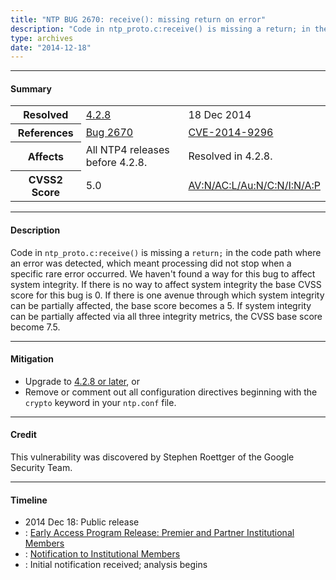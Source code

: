 ```yaml
---
title: "NTP BUG 2670: receive(): missing return on error"
description: "Code in ntp_proto.c:receive() is missing a return; in the code path where an error was detected, which meant processing did not stop when a specific rare error occurred. This bug was resolved in NTP 4.2.8."
type: archives
date: "2014-12-18"
---
```


* * *

#### Summary

<table>
  <tbody>
	<tr>
		<th><b>Resolved</b></th>
		<td><a href="/support/securitynotice/4_2_8-release-announcement/">4.2.8</a></td>
		<td>18 Dec 2014</td>
	</tr>
	<tr>
		<th><b>References</b></th>
		<td><a href="https://bugs.ntp.org/show_bug.cgi?id=2670">Bug 2670</a></td>
		<td><a href="https://nvd.nist.gov/vuln/detail/CVE-2014-9296">CVE-2014-9296</a></td>
	</tr>
	<tr>
		<th><b>Affects</b></th>
		<td>All NTP4 releases before 4.2.8.</td>
		<td>Resolved in 4.2.8.</td>
	</tr>
	<tr>
		<th><b>CVSS2 Score</b></th>
		<td>5.0</td>
		<td><a href="https://nvd.nist.gov/vuln-metrics/cvss/v2-calculator?calculator&version=2.0&vector=(AV:N/AC:L/Au:N/C:N/I:N/A:P)">AV:N/AC:L/Au:N/C:N/I:N/A:P</a></td>
	</tr>	
  </tbody>	
</table>

* * *
    
#### Description 

Code in `ntp_proto.c:receive()` is missing a `return;` in the code path where an error was detected, which meant processing did not stop when a specific rare error occurred. We haven't found a way for this bug to affect system integrity. If there is no way to affect system integrity the base CVSS score for this bug is 0. If there is one avenue through which system integrity can be partially affected, the base score becomes a 5. If system integrity can be partially affected via all three integrity metrics, the CVSS base score become 7.5. 

* * *
    
#### Mitigation

* Upgrade to [4.2.8 or later](https://downloads.nwtime.org/ntp/4.2.8/), or
* Remove or comment out all configuration directives beginning with the `crypto` keyword in your `ntp.conf` file. 

* * *

#### Credit

This vulnerability was discovered by Stephen Roettger of the Google Security Team.

* * *

#### Timeline

* 2014 Dec 18: Public release
* : [Early Access Program Release: Premier and Partner Institutional Members](https://www.nwtime.org/membership/benefits/)
* : [Notification to Institutional Members](https://www.nwtime.org/membership/benefits/)
* : Initial notification received; analysis begins